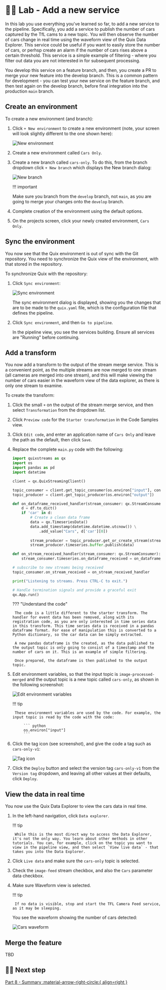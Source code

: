 # 👩‍🔬 Lab - Add a new service

In this lab you use everything you've learned so far, to add a new service to the pipeline. Specifically, you add a service to publish the number of cars captured by the TfL cams to a new topic. You will then observe the number of cars change in real time using the waveform view of the Quix Data Explorer. This service could be useful if you want to easily store the number of cars, or perhsp create an alarm if the number of cars rises above a certain threshold. This service is a simple example of filtering - where you filter out data you are not interested in for subsequent processing.

You develop this service on a feature branch, and then, you create a PR to merge your new feature into the develop branch. This is a common pattern for development - you can test your new service on the feature branch, and then test again on the develop branch, before final integration into the production `main` branch.

## Create an environment

To create a new environment (and branch):

1. Click `+ New environment` to create a new environment (note, your screen will look slightly different to the one shown here):

    ![New environment](../image-processing/images/new-environment.png)

2. Create a new environment called `Cars Only`.

3. Create a new branch called `cars-only`. To do this, from the branch dropdown click `+ New branch` which displays the New branch dialog:

    ![New branch](../image-processing/images/new-branch.png)

    !!! important

      Make sure you branch from the `develop` branch, not `main`, as you are going to merge your changes onto the `develop` branch.

4. Complete creation of the environment using the default options.

5. On the projects screen, click your newly created environment, `Cars Only`.

## Sync the environment

You now see that the Quix environment is out of sync with the Git repository. You need to synchronize the Quix view of the environment, with that stored in the repository. 

To synchronize Quix with the repository:

1. Click `Sync environment`:

    ![Sync environment](../image-processing/images/sync-environment.png)

    The sync environment dialog is displayed, showing you the changes that are to be made to the `quix.yaml` file, which is the configuration file that defines the pipeline.

2. Click `Sync environment`, and then `Go to pipeline`. 

    In the pipeline view, you see the services building. Ensure all services are "Running" before continuing.

## Add a transform

You now add a transform to the output of the stream merge service. This is a convenient point, as the multiple streams are now merged to one stream (all cameras are merged into one stream), and this will make viewing the number of cars easier in the waveform view of the data explorer, as there is only one stream to examine.

To create the transform:

1. Click the small `+` on the output of the stream merge service, and then select `Transformation` from the dropdown list.

2. Click `Preview code` for the `Starter transformation` in the Code Samples view.

3. Click `Edit code`, and enter an application name of `Cars Only` and leave the path as the default, then click `Save`.

4. Replace the complete `main.py` code with the following:

    ``` python
    import quixstreams as qx
    import os
    import pandas as pd
    import datetime

    client = qx.QuixStreamingClient()

    topic_consumer = client.get_topic_consumer(os.environ["input"], consumer_group = "empty-transformation")
    topic_producer = client.get_topic_producer(os.environ["output"])

    def on_dataframe_received_handler(stream_consumer: qx.StreamConsumer, df: pd.DataFrame):
        d = df.to_dict()
        if 'car' in d:
            # Create a clean data frame
            data = qx.TimeseriesData()
            data.add_timestamp(datetime.datetime.utcnow()) \
                .add_value("Cars", d['car'][0])
        
            stream_producer = topic_producer.get_or_create_stream(stream_id = stream_consumer.stream_id)
            stream_producer.timeseries.buffer.publish(data)

    def on_stream_received_handler(stream_consumer: qx.StreamConsumer):
        stream_consumer.timeseries.on_dataframe_received = on_dataframe_received_handler

    # subscribe to new streams being received
    topic_consumer.on_stream_received = on_stream_received_handler

    print("Listening to streams. Press CTRL-C to exit.")

    # Handle termination signals and provide a graceful exit
    qx.App.run()
    ```

    ??? "Understand the code"

        The code is a little different to the starter transform. The handler for event data has been removed, along with its registration code, as you are only interested in time series data in this transform. This time series data is received in a pandas dataframe format. For ease of manipulation this is converted to a Python dictionary, so the car data can be simply extracted. 

        A new pandas dataframe is the created, as the data published to the output topic is only going to consist of a timestamp and the number of cars on it. This is an example of simple filtering. 

        Once prepared, the dataframe is then published to the output topic.


5. Edit environment variables, so that the input topic is `image-processed-merged` and the output topic is a new topic called `cars-only`, as shown in the following screenshot:

    ![Edit environment variables](../image-processing/images/edit-env-variables.png)

    !!! tip

        These environment variables are used by the code. For example, the input topic is read by the code with the code:

            ``` python
            os.environ["input"]
            ```

6. Click the tag icon (see screenshot), and give the code a tag such as `cars-only-v1`:

    ![Tag icon](../image-processing/images/tag.png)

7. Click the `Deploy` button and select the version tag `cars-only-v1` from the `Version tag` dropdown, and leaving all other values at their defaults, click `Deploy`.

## View the data in real time

You now use the Quix Data Explorer to view the cars data in real time.

1. In the left-hand navigation, click `Data explorer`.

    !!! tip

        While this is the most direct way to access the Data Explorer, it's not the only way. You learn about other methods in other tutorials. You can, for example, click on the topic you want to view in the pipeline view, and then select `View live data` - that takes you into the Data Explorer.

2. Click `Live data` and make sure the `cars-only` topic is selected.

3. Check the `image-feed` stream checkbox, and also the `Cars` parameter data checkbox.

4. Make sure Waveform view is selected. 

    !!! tip

        If no data is visible, stop and start the TFL Camera Feed service, as it may be sleeping.

    You see the waveform showing the number of cars detected:

    ![Cars waveform](../image-processing/images/cars-waveform.png)

## Merge the feature

TBD


## 🏃‍♀️ Next step

[Part 8 - Summary :material-arrow-right-circle:{ align=right }](../image-processing/summary.md)
 

